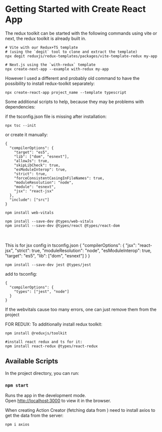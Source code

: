 # Getting Started with Create React App

The redux toolkit can be started with the following commands
using vite or next, the redux toolkit is already built in. 

```
# Vite with our Redux+TS template
# (using the `degit` tool to clone and extract the template)
npx degit reduxjs/redux-templates/packages/vite-template-redux my-app

# Next.js using the `with-redux` template
npx create-next-app --example with-redux my-app
```

However I used a different and probably old command to have the possibility to install redux-toolkit separately:
```
npx create-react-app project_name --template typescript
```


Some additional scripts to help, because they may be problems with dependencies:

if the tsconfig.json file is missing after installation:
```
npx tsc --init

```

or create it manually:
```
{
  "compilerOptions": {
    "target": "es5",
    "lib": ["dom", "esnext"],
    "allowJs": true,
    "skipLibCheck": true,
    "esModuleInterop": true,
    "strict": true,
    "forceConsistentCasingInFileNames": true,
    "moduleResolution": "node",
    "module": "esnext",
    "jsx": "react-jsx"
  },
  "include": ["src"]
}
```

```
npm install web-vitals
```


```
npm install --save-dev @types/web-vitals
npm install --save-dev @types/react @types/react-dom
```
\
\
This is for jsx config in tsconfig.json
{
  "compilerOptions": {
    "jsx": "react-jsx",
    "strict": true,
    "moduleResolution": "node",
    "esModuleInterop": true,
    "target": "es5",
    "lib": ["dom", "esnext"]
  }
}


```
npm install --save-dev jest @types/jest
```

add to tsconfig:
```
{
  "compilerOptions": {
    "types": ["jest", "node"]
  }
}
```

If the webvitals cause too many errors, one can just remove them from the project


FOR REDUX:
To additionally install redux toolkit:
```
npm install @reduxjs/toolkit

#install react redux and ts for it:
npm install react-redux @types/react-redux
```


## Available Scripts

In the project directory, you can run:

### `npm start`

Runs the app in the development mode.\
Open [http://localhost:3000](http://localhost:3000) to view it in the browser.

When creating Action Creator (fetching data from )
need to install axios to get the data from the server:
```
npm i axios
```
